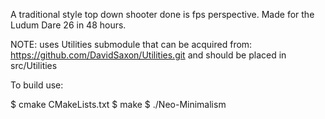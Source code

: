 A traditional style top down shooter done is fps perspective. Made for the Ludum Dare 26 in 48 hours.

NOTE: uses Utilities submodule that can be acquired from:
https://github.com/DavidSaxon/Utilities.git
and should be placed in src/Utilities

To build use:

$ cmake CMakeLists.txt
$ make
$ ./Neo-Minimalism